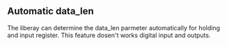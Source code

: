 Automatic data_len
------------------

The liberay can determine the data_len parmeter automatically for holding and input register. This feature dosen't works digital input and outputs.


